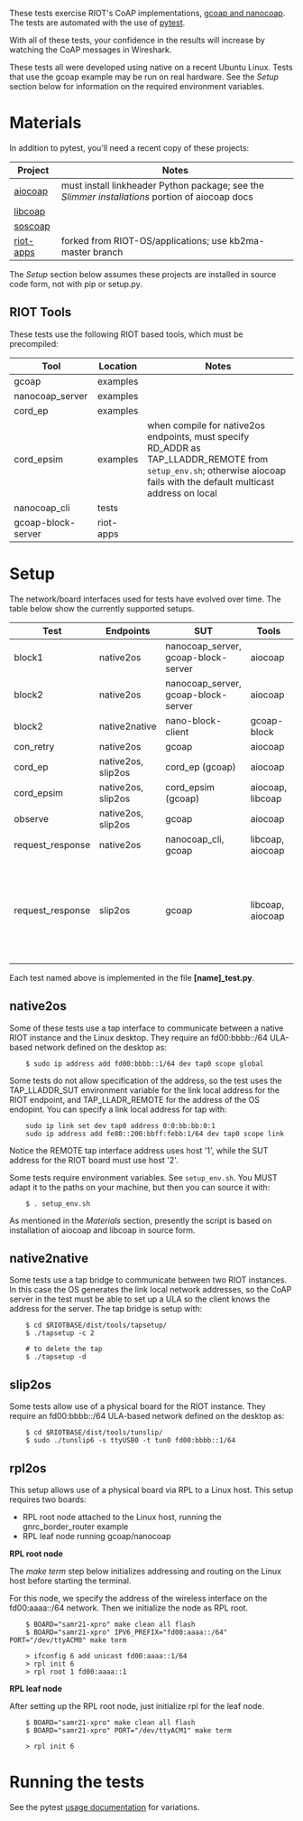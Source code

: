 These tests exercise RIOT's CoAP implementations, [gcoap and nanocoap](https://github.com/RIOT-OS/RIOT/wiki/CoAP-Home). The tests are automated with the use of [pytest](https://pytest.org/).

With all of these tests, your confidence in the results will increase by watching the CoAP messages in Wireshark.

These tests all were developed using native on a recent Ubuntu Linux. Tests that use the gcoap example may be run on real hardware. See the _Setup_ section below for information on the required environment variables.

Materials
=========

In addition to pytest, you'll need a recent copy of these projects:

|  Project  | Notes |
| --------- | ----- |
| [aiocoap](https://github.com/chrysn/aiocoap) | must install linkheader Python package; see the *Slimmer installations* portion of aiocoap docs |
| [libcoap](https://github.com/obgm/libcoap) | |
| [soscoap](https://github.com/kb2ma/soscoap) | |
[riot-apps](https://github.com/kb2ma/riot-apps) | forked from RIOT-OS/applications; use kb2ma-master branch |

The _Setup_ section below assumes these projects are installed in source code form, not with pip or setup.py.

RIOT Tools
----------
These tests use the following RIOT based tools, which must be precompiled:

|        Tool        |  Location  | Notes |
| ------------------ | ---------- | ----- |
| gcoap              | examples   |       |
| nanocoap_server    | examples   |       |
| cord_ep            | examples   |       |
| cord_epsim         | examples   | when compile for native2os endpoints, must specify RD_ADDR as TAP_LLADDR_REMOTE from `setup_env.sh`; otherwise aiocoap fails with the default multicast address on local |
| nanocoap_cli       | tests      |       |
| gcoap-block-server | riot-apps  |       |


Setup
=====
The network/board interfaces used for tests have evolved over time. The table below show the currently supported setups.


|       Test       |     Endpoints      |      SUT           |  Tools  | Notes |
| ---------------- | ------------------ | ------------------ | ------- | ----- |
| block1           | native2os          | nanocoap_server, gcoap-block-server | aiocoap | |
| block2           | native2os          | nanocoap_server, gcoap-block-server    | aiocoap | |
| block2           | native2native      | nano-block-client  | gcoap-block | |
| con_retry        | native2os          | gcoap              | aiocoap | |
| cord_ep          | native2os, slip2os | cord_ep (gcoap)    | aiocoap | |
| cord_epsim       | native2os, slip2os | cord_epsim (gcoap) | aiocoap, libcoap | |
| observe          | native2os, slip2os | gcoap              | aiocoap | |
| request_response | native2os          | nanocoap_cli, gcoap | libcoap, aiocoap | |
| request_response | slip2os            | gcoap              | libcoap, aiocoap | Must run gcoap tests one by one to avoid running the nanocoap test. |

Each test named above is implemented in the file **[name]_test.py**.

native2os
---------
Some of these tests use a tap interface to communicate between a native RIOT instance and the Linux desktop. They require an fd00:bbbb::/64 ULA-based network defined on the desktop as:
```
    $ sudo ip address add fd00:bbbb::1/64 dev tap0 scope global
```

Some tests do not allow specification of the address, so the test uses the TAP_LLADDR_SUT environment variable for the link local address for the RIOT endpoint, and TAP_LLADR_REMOTE for the address of the OS endopint. You can specify a link local address for tap with:
```
    sudo ip link set dev tap0 address 0:0:bb:bb:0:1
    sudo ip address add fe80::200:bbff:febb:1/64 dev tap0 scope link
```
Notice the REMOTE tap interface address uses host '1', while the SUT address for the RIOT board must use host '2'.

Some tests require environment variables. See `setup_env.sh`. You MUST adapt it to the paths on your machine, but then you can source it with:
```
    $ . setup_env.sh
```
As mentioned in the _Materials_ section, presently the script is based on installation of aiocoap and libcoap in source form.

native2native
-------------
Some tests use a tap bridge to communicate between two RIOT instances. In this case the OS generates the link local network addresses, so the CoAP server in the test must be able to set up a ULA so the client knows the address for the server. The tap bridge is setup with:

```
    $ cd $RIOTBASE/dist/tools/tapsetup/
    $ ./tapsetup -c 2

    # to delete the tap
    $ ./tapsetup -d
```

slip2os
-------
Some tests allow use of a physical board for the RIOT instance. They require an fd00:bbbb::/64 ULA-based network defined on the desktop as:

```
    $ cd $RIOTBASE/dist/tools/tunslip/
    $ sudo ./tunslip6 -s ttyUSB0 -t tun0 fd00:bbbb::1/64
```

rpl2os
------
This setup allows use of a physical board via RPL to a Linux host. This setup requires two boards:

  * RPL root node attached to the Linux host, running the gnrc_border_router example
  * RPL leaf node running gcoap/nanocoap

**RPL root node**

The _make term_ step below initializes addressing and routing on the Linux host before starting the terminal.

For this node, we specify the address of the wireless interface on the fd00:aaaa::/64 network. Then we initialize the node as RPL root.

```
    $ BOARD="samr21-xpro" make clean all flash
    $ BOARD="samr21-xpro" IPV6_PREFIX="fd00:aaaa::/64" PORT="/dev/ttyACM0" make term
    
    > ifconfig 6 add unicast fd00:aaaa::1/64
    > rpl init 6
    > rpl root 1 fd00:aaaa::1
```


**RPL leaf node**

After setting up the RPL root node, just initialize rpl for the leaf node.

```
    $ BOARD="samr21-xpro" make clean all flash
    $ BOARD="samr21-xpro" PORT="/dev/ttyACM1" make term

    > rpl init 6
```


Running the tests
=================
See the pytest [usage documentation](https://docs.pytest.org/en/latest/usage.html) for variations.
